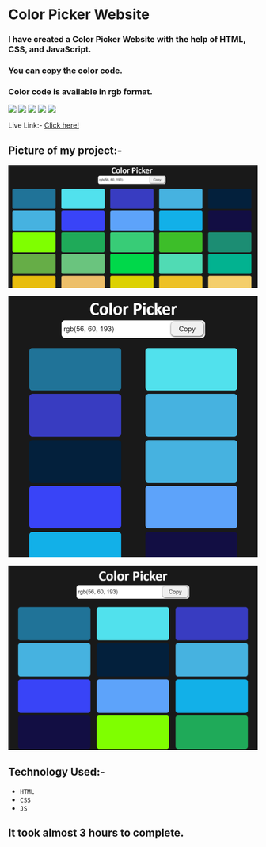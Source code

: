 # Color Picker Website
### I have created a Color Picker Website with the help of HTML, CSS, and JavaScript.

 ### You can copy the color code.
 ### Color code is available in rgb format.


![](https://img.shields.io/badge/Project-05-red)
 ![](https://img.shields.io/badge/JS-Project-p)
![](https://img.shields.io/badge/HTML-5-orange)
 ![](https://img.shields.io/badge/CSS-3-blue)
 ![](https://img.shields.io/badge/LCO-Hitesh%20Sir-yellow)

Live Link:- [Click here!]()

## Picture of my project:-

![](./images/1st.png)

![](./images/2nd.png)

![](./images/3rd.png)


## Technology Used:-
  - ` HTML ` 
  - ` CSS ` 
  - ` JS ` 


## It took almost 3 hours to complete.
  